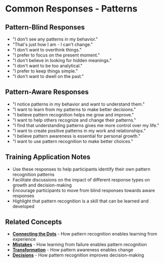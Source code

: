 # Common Responses - Patterns

## Pattern-Blind Responses
- "I don't see any patterns in my behavior."
- "That's just how I am - I can't change."
- "I don't want to overthink things."
- "I prefer to focus on the present moment."
- "I don't believe in looking for hidden meanings."
- "I don't want to be too analytical."
- "I prefer to keep things simple."
- "I don't want to dwell on the past."

## Pattern-Aware Responses
- "I notice patterns in my behavior and want to understand them."
- "I want to learn from my patterns to make better decisions."
- "I believe pattern recognition helps me grow and improve."
- "I want to help others recognize and change their patterns."
- "I find that understanding patterns gives me more control over my life."
- "I want to create positive patterns in my work and relationships."
- "I believe pattern awareness is essential for personal growth."
- "I want to use pattern recognition to make better choices."

## Training Application Notes
- Use these responses to help participants identify their own pattern recognition patterns
- Facilitate discussions on the impact of different response types on growth and decision-making
- Encourage participants to move from blind responses towards aware responses
- Highlight that pattern recognition is a skill that can be learned and developed

## Related Concepts
- **[Connecting the Dots](../connecting-the-dots/README.md)** - How pattern recognition enables learning from experience
- **[Mistakes](../mistakes/README.md)** - How learning from failure enables pattern recognition
- **[Transformation](../transformation/README.md)** - How pattern awareness enables change
- **[Decisions](../decisions/README.md)** - How pattern recognition improves decision-making
